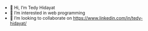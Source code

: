 - 👋 Hi, I’m Tedy Hidayat
- 👀 I’m interested in web programming
- 💞️ I’m looking to collaborate on https://www.linkedin.com/in/tedy-hidayat/

<!---
tedyhidayat93/tedyhidayat93 is a ✨ special ✨ repository because its `README.md` (this file) appears on your GitHub profile.
You can click the Preview link to take a look at your changes.
--->
